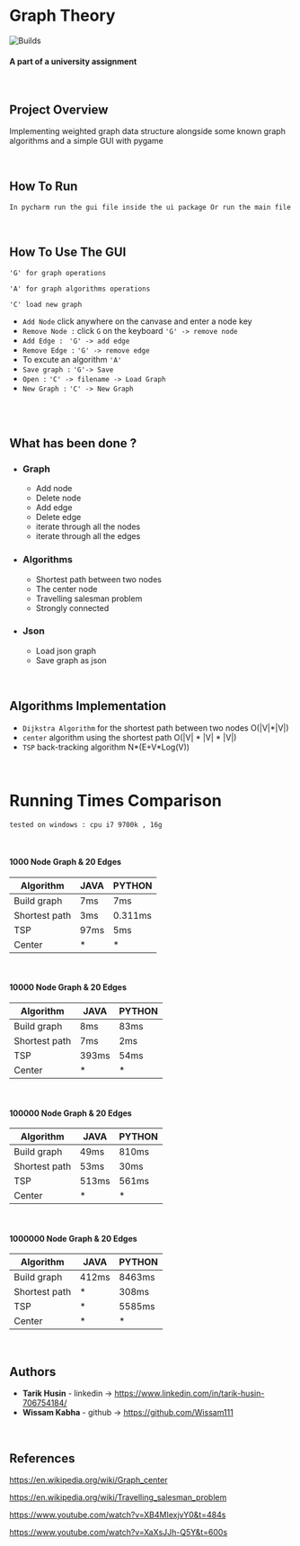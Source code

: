 # Graph Theory

![Builds](https://github.com/project-chip/connectedhomeip/workflows/Builds/badge.svg)

#### A part of a university assignment

</br>

## Project Overview

Implementing weighted graph data structure alongside some known graph algorithms and a simple GUI with pygame


</br>

## How To Run
    In pycharm run the gui file inside the ui package Or run the main file




</br>

## How To Use The GUI
`'G' for graph operations`

`'A' for graph algorithms operations`

`'C' load new graph`


- `Add Node` click anywhere on the canvase and enter a node key 
- `Remove Node :` click `G` on the keyboard `'G' -> remove node`
- `Add Edge :` ` 'G' -> add edge`
- `Remove Edge :` `'G' -> remove edge`
- To excute an algorithm `'A'`
- `Save graph :` `'G'-> Save`
- `Open :` `'C' -> filename -> Load Graph`
- `New Graph :` `'C' -> New Graph`

</br>
</br>


## What has been done ?

- ### Graph

    - Add node
    - Delete node
    - Add edge
    - Delete edge
    - iterate through all the nodes
    - iterate through all the edges


- ### Algorithms

    - Shortest path between two nodes
    - The center node
    - Travelling salesman problem
    - Strongly connected


- ### Json

    - Load json graph
    - Save graph as json

</br>

## Algorithms Implementation

- `Dijkstra Algorithm` for the shortest path between two nodes O(|V|*|V|)
- `center` algorithm using the shortest path O(|V| * |V| * |V|)
- `TSP` back-tracking algorithm N*(E+V*Log(V))

</br>


# Running Times Comparison

    tested on windows : cpu i7 9700k , 16g

<br/>



#### 1000 Node Graph & 20 Edges

| Algorithm        |      JAVA        |    PYTHON     |
| -------------    | -------------    | ------------- |
| Build graph      |       7ms        |      7ms      |
| Shortest path    |       3ms        |      0.311ms  |
| TSP              |       97ms       |     5ms       |
| Center           |         *        |     *         |

 <br/>

#### 10000 Node Graph & 20 Edges

| Algorithm        |      JAVA        |    PYTHON     |
| -------------    | -------------    | ------------- |
| Build graph      |       8ms        |      83ms     |
| Shortest path    |       7ms        |       2ms     |
| TSP              |       393ms      |      54ms     |
| Center           |         *        |     *         |


  <br/>


#### 100000 Node Graph & 20 Edges

| Algorithm        |      JAVA        |    PYTHON     |
| -------------    | -------------    | ------------- |
| Build graph      |      49ms         |     810ms     |
| Shortest path    |       53ms        |     30ms      |
| TSP              |       513ms       |     561ms     |
| Center           |         *        |     *         |


<br/>

#### 1000000 Node Graph & 20 Edges

| Algorithm        |      JAVA        |    PYTHON     |
| -------------    | -------------    | ------------- |
| Build graph      |       412ms      |      8463ms   |
| Shortest path    |        *         |      308ms    |
| TSP              |         *        |     5585ms    |
| Center           |         *        |     *         |



  </br>

## Authors

* **Tarik Husin**  - linkedin -> https://www.linkedin.com/in/tarik-husin-706754184/
* **Wissam Kabha**  - github -> https://github.com/Wissam111

</br>

## References

https://en.wikipedia.org/wiki/Graph_center

https://en.wikipedia.org/wiki/Travelling_salesman_problem

https://www.youtube.com/watch?v=XB4MIexjvY0&t=484s

https://www.youtube.com/watch?v=XaXsJJh-Q5Y&t=600s
